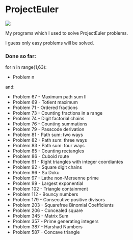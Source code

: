 # ProjectEuler

<img src="https://projecteuler.net/profile/MamCieNaHita.png" />

My programs which I used to solve ProjectEuler problems.

I guess only easy problems will be solved.

### Done so far:
for n in range(1,63):
  - Problem n

and:
- Problem 67 - Maximum path sum II
- Problem 69 - Totient maximum
- Problem 71 - Ordered fractions
- Problem 73 - Counting fractions in a range
- Problem 74 - Digit factorial chains
- Problem 76 - Counting summations
- Problem 79 - Passcode derivation
- Problem 81 - Path sum: two ways
- Problem 82 - Path sum: three ways
- Problem 83 - Path sum: four ways
- Problem 85 - Counting rectangles
- Problem 86 - Cuboid route
- Problem 91 - Right triangles with integer coordiantes
- Problem 92 - Square digit chains
- Problem 96 - Su Doku
- Problem 97 - Lathe non-Mersenne prime
- Problem 99 - Largest exponential
- Problem 102 - Triangle containment
- Problem 112 - Bouncy numbers
- Problem 179 - Consecutive positive divisors
- Problem 203 - Squarefree Binomial Coefficients
- Problem 206 - Concealed square
- Problem 345 - Matrix Sum
- Problem 357 - Prime generating integers
- Problem 387 - Harshad Numbers
- Problem 587 - Concave triangle
